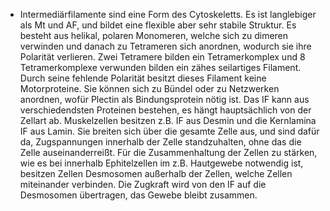 - Intermediärfilamente sind eine Form des Cytoskeletts. Es ist langlebiger als Mt und AF, und bildet eine flexible aber sehr stabile Struktur. Es besteht aus helikal, polaren Monomeren, welche sich zu dimeren verwinden und danach zu Tetrameren sich anordnen, wodurch sie ihre Polarität verlieren. Zwei Tetramere bilden ein Tetramerkomplex und 8 Tetramerkomplexe verwunden bilden ein zähes seilartiges Filament. Durch seine fehlende Polarität besitzt dieses Filament keine Motorproteine. Sie können sich zu Bündel oder zu Netzwerken anordnen, wofür Plectin als Bindungsprotein nötig ist. Das IF kann aus verschiedendsten Proteinen bestehen, es hängt hauptsächlich von der Zellart ab. Muskelzellen besitzen z.B. IF aus Desmin und die Kernlamina IF aus Lamin. Sie breiten sich über die gesamte Zelle aus, und sind dafür da, Zugspannungen innerhalb der Zelle standzuhalten, ohne das die Zelle auseinanderreißt. Für die Zusammenhaltung der Zellen zu stärken, wie es bei innerhalb Ephitelzellen im z.B. Hautgewebe notwendig ist, besitzen Zellen Desmosomen außerhalb der Zellen, welche Zellen miteinander verbinden. Die Zugkraft wird von den IF auf die Desmosomen übertragen, das Gewebe bleibt zusammen. 